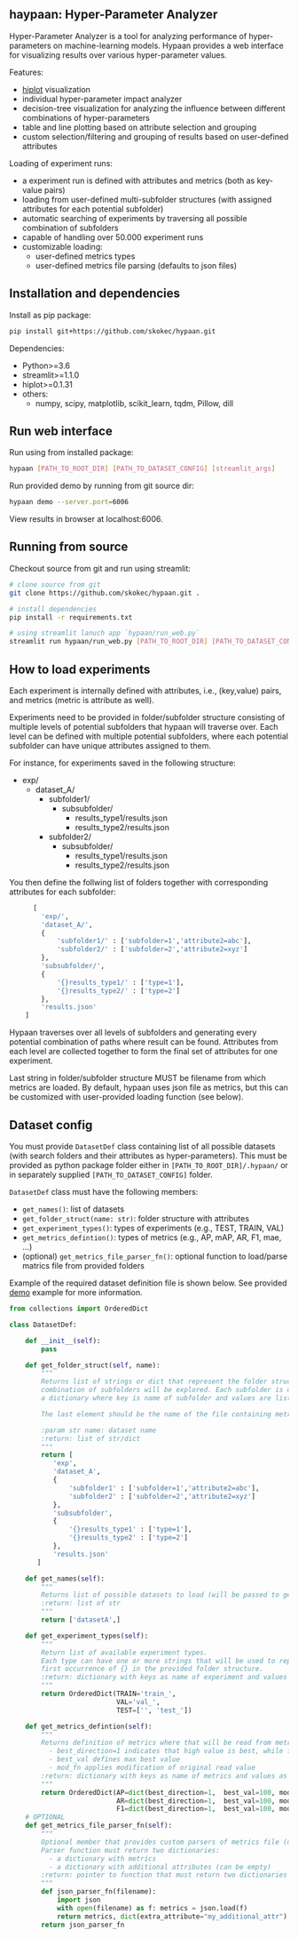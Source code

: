 ## haypaan: Hyper-Parameter Analyzer

Hyper-Parameter Analyzer is a tool for analyzing performance of hyper-parameters on machine-learning models. 
Hypaan provides a web interface for visualizing results over various hyper-parameter values. 

Features:
 * [hiplot](https://github.com/facebookresearch/hiplot) visualization
 * individual hyper-parameter impact analyzer
 * decision-tree visualization for analyzing the influence between different combinations of hyper-parameters
 * table and line plotting based on attribute selection and grouping  
 * custom selection/filtering and grouping of results based on user-defined attributes 
   
Loading of experiment runs:
 * a experiment run is defined with attributes and metrics (both as key-value pairs)
 * loading from user-defined multi-subfolder structures (with assigned attributes for each potential subfolder)
 * automatic searching of experiments by traversing all possible combination of subfolders  
 * capable of handling over 50.000 experiment runs
 * customizable loading:
   * user-defined metrics types
   * user-defined metrics file parsing (defaults to json files)

## Installation and dependencies 

Install as pip package:
```bash
pip install git+https://github.com/skokec/hypaan.git
```

Dependencies:
 * Python>=3.6
 * streamlit>=1.1.0 
 * hiplot>=0.1.31
 * others:
   * numpy, scipy, matplotlib, scikit_learn, tqdm, Pillow, dill

## Run web interface

Run using from installed package:
```bash
hypaan [PATH_TO_ROOT_DIR] [PATH_TO_DATASET_CONFIG] [streamlit_args]
```
Run provided demo by running from git source dir:
```bash
hypaan demo --server.port=6006
```
View results in browser at localhost:6006.

## Running from source

Checkout source from git and run using streamlit:
```bash
# clone source from git
git clone https://github.com/skokec/hypaan.git . 

# install dependencies
pip install -r requirements.txt

# using streamlit lanuch app `hypaan/run_web.py`
streamlit run hypaan/run_web.py [PATH_TO_ROOT_DIR] [PATH_TO_DATASET_CONFIG] [streamlit_args]
```

## How to load experiments

Each experiment is internally defined with attributes, i.e., (key,value) pairs, and metrics (metric is attribute as well).

Experiments need to be provided in folder/subfolder structure consisting of multiple levels of potential subfolders that
hypaan will traverse over. Each level can be defined with multiple potential subfolders, where each potential 
subfolder can have unique attributes assigned to them. 

For instance, for experiments saved in the following structure:
 * exp/
   * dataset_A/
     * subfolder1/
       * subsubfolder/
         * results_type1/results.json
         * results_type2/results.json
     * subfolder2/
       * subsubfolder/
         * results_type1/results.json
         * results_type2/results.json 

You then define the follwing list of folders together with corresponding attributes for each subfolder:
```python
      [
        'exp/',
        'dataset_A/',
        {
            'subfolder1/' : ['subfolder=1','attribute2=abc'],
            'subfolder2/' : ['subfolder=2','attribute2=xyz']
        },
        'subsubfolder/',        
        {
            '{}results_type1/' : ['type=1'],
            '{}results_type2/' : ['type=2']
        },
        'results.json'
    ]
```

Hypaan traverses over all levels of subfolders and generating every potential combination of paths where result can 
be found. Attributes from each level are collected together to form the final set of attributes for one experiment.

Last string in folder/subfolder structure MUST be filename from which metrics are loaded. By default, hypaan uses json
file as metrics, but this can be customized with user-provided loading function (see below).

## Dataset config

You must provide `DatasetDef` class containing list of all possible datasets (with search folders and their 
attributes as hyper-parameters). This must be provided as python package folder either in `[PATH_TO_ROOT_DIR]/.hypaan/` 
or in separately supplied `[PATH_TO_DATASET_CONFIG]` folder.

`DatasetDef` class must have the following members:
 * `get_names()`: list of datasets 
 * `get_folder_struct(name: str)`: folder structure with attributes
 * `get_experiment_types()`: types of experiments (e.g., TEST, TRAIN, VAL)
 * `get_metrics_defintion()`: types of metrics (e.g., AP, mAP, AR, F1, mae, ...)
 * (optional) `get_metrics_file_parser_fn()`: optional function to load/parse matrics file from provided folders

Example of the required dataset definition file is shown below. See provided [demo](/demo/.hypaan/__init__.py) example 
for more information.

```python
from collections import OrderedDict

class DatasetDef:

    def __init__(self):
        pass

    def get_folder_struct(self, name):
        """
        Returns list of strings or dict that represent the folder structure for searching. All possible
        combination of subfolders will be explored. Each subfolder is defined either by string (name of subfolder) or
        a dictionary where key is name of subfolder and values are list of attributes,

        The last element should be the name of the file containing metrics.

        :param str name: dataset name
        :return: list of str/dict
        """
        return [
           'exp',
           'dataset_A',
           {
               'subfolder1' : ['subfolder=1','attribute2=abc'],
               'subfolder2' : ['subfolder=2','attribute2=xyz']
           },
           'subsubfolder',        
           {
               '{}results_type1' : ['type=1'],
               '{}results_type2' : ['type=2']
           },
           'results.json'
       ]

    def get_names(self):
        """
        Returns list of possible datasets to load (will be passed to get_folder_struct)
        :return: list of str
        """
        return ['datasetA',]

    def get_experiment_types(self):
        """
        Return list of available experiment types.
        Each type can have one or more strings that will be used to replace the
        first occurrence of {} in the provided folder structure.
        :return: dictionary with keys as name of experiment and values as str or list of str
        """
        return OrderedDict(TRAIN='train_',
                           VAL='val_',
                           TEST=['', 'test_'])

    def get_metrics_defintion(self):
        """
        Returns definition of metrics where that will be read from metrics file:
          - best_direction=1 indicates that high value is best, while for best_direction=-1, lowest value is best
          - best_val defines max best value
          - mod_fn applies modification of original read value
        :return: dictionary with keys as name of metrics and values as its options
        """
        return OrderedDict(AP=dict(best_direction=1,  best_val=100, mod_fn=lambda x: x*100),
                           AR=dict(best_direction=1,  best_val=100, mod_fn=lambda x: x*100),
                           F1=dict(best_direction=1,  best_val=100, mod_fn=lambda x: x*100))
    # OPTIONAL 
    def get_metrics_file_parser_fn(self):
        """
        Optional member that provides custom parsers of metrics file (default version loads metrics from json file)
        Parser function must return two dictionaries:
          - a dictionary with metrics
          - a dictionary with additional attributes (can be empty)
        :return: pointer to function that must return two dictionaries
        """
        def json_parser_fn(filename):
            import json
            with open(filename) as f: metrics = json.load(f)
            return metrics, dict(extra_attribute="my_additional_attr")
        return json_parser_fn
```

